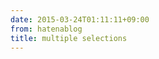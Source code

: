 ```yaml
---
date: 2015-03-24T01:11:11+09:00
from: hatenablog
title: multiple selections
---
```


<p><img src="https://qiita-image-store.s3.amazonaws.com/0/4365/9d06f731-04f8-f913-ef27-891baa863477.gif" alt="" /></p>


